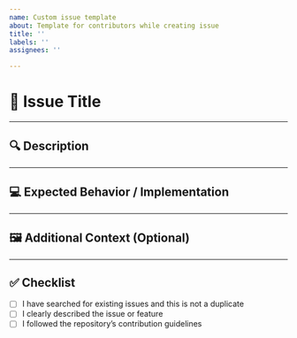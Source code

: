 ```yaml
---
name: Custom issue template
about: Template for contributors while creating issue
title: ''
labels: ''
assignees: ''

---
```


# 📌 Issue Title
<!-- Provide a short, clear title for your issue -->

---

## 🔍 Description
<!-- Describe the issue, feature request, or improvement clearly -->

---

## 💻 Expected Behavior / Implementation
<!-- What do you want to happen or how should it be implemented? -->

---

## 🖼 Additional Context (Optional)
<!-- Add screenshots, mockups, or references if needed -->

---

## ✅ Checklist
- [ ] I have searched for existing issues and this is not a duplicate
- [ ] I clearly described the issue or feature
- [ ] I followed the repository’s contribution guidelines
